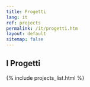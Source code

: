 ```yaml
---
title: Progetti
lang: it
ref: projects
permalink: /it/progetti.htm
layout: default
sitemap: false
---
```


<h2>I Progetti</h2>

{% include projects_list.html %}
